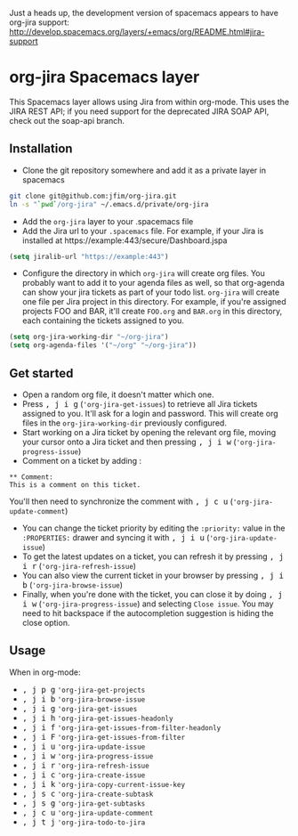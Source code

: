 Just a heads up, the development version of spacemacs appears to have org-jira support: http://develop.spacemacs.org/layers/+emacs/org/README.html#jira-support

# org-jira Spacemacs layer

This Spacemacs layer allows using Jira from within org-mode. This uses the JIRA REST API; if you need support for the deprecated JIRA SOAP API, check out the soap-api branch.

## Installation

* Clone the git repository somewhere and add it as a private layer in spacemacs

```bash
git clone git@github.com:jfim/org-jira.git
ln -s "`pwd`/org-jira" ~/.emacs.d/private/org-jira
```

* Add the `org-jira` layer to your .spacemacs file
* Add the Jira url to your `.spacemacs` file. For example, if your Jira is installed at https://example:443/secure/Dashboard.jspa

```lisp
(setq jiralib-url "https://example:443")
```

* Configure the directory in which `org-jira` will create org files. You probably want to add it to your agenda files as well, so that org-agenda can show your jira tickets as part of your todo list. `org-jira` will create one file per Jira project in this directory. For example, if you're assigned projects FOO and BAR, it'll create `FOO.org` and `BAR.org` in this directory, each containing the tickets assigned to you.

```lisp
(setq org-jira-working-dir "~/org-jira")
(setq org-agenda-files '("~/org" "~/org-jira"))
```

## Get started

* Open a random org file, it doesn't matter which one.
* Press <kbd>, j i g</kbd> (`'org-jira-get-issues`) to retrieve all Jira tickets assigned to you. It'll ask for a login and password. This will create org files in the `org-jira-working-dir` previously configured.
* Start working on a Jira ticket by opening the relevant org file, moving your cursor onto a Jira ticket and then pressing <kbd>, j i w</kbd> (`'org-jira-progress-issue`)
* Comment on a ticket by adding :

```
** Comment:
This is a comment on this ticket.
``` 

You'll then need to synchronize the comment with <kbd>, j c u</kbd> (`'org-jira-update-comment`)
* You can change the ticket priority by editing the `:priority:` value in the `:PROPERTIES:` drawer and syncing it with <kbd>, j i u</kbd> (`'org-jira-update-issue`)
* To get the latest updates on a ticket, you can refresh it by pressing <kbd>, j i r</kbd> (`'org-jira-refresh-issue`)
* You can also view the current ticket in your browser by pressing <kbd>, j i b</kbd> (`'org-jira-browse-issue`)
* Finally, when you're done with the ticket, you can close it by doing <kbd>, j i w</kbd> (`'org-jira-progress-issue`) and selecting `Close issue`. You may need to hit backspace if the autocompletion suggestion is hiding the close option.

## Usage

When in org-mode:

* <kbd>, j p g</kbd> `'org-jira-get-projects`
* <kbd>, j i b</kbd> `'org-jira-browse-issue`
* <kbd>, j i g</kbd> `'org-jira-get-issues`
* <kbd>, j i h</kbd> `'org-jira-get-issues-headonly`
* <kbd>, j i f</kbd> `'org-jira-get-issues-from-filter-headonly`
* <kbd>, j i F</kbd> `'org-jira-get-issues-from-filter`
* <kbd>, j i u</kbd> `'org-jira-update-issue`
* <kbd>, j i w</kbd> `'org-jira-progress-issue`
* <kbd>, j i r</kbd> `'org-jira-refresh-issue`
* <kbd>, j i c</kbd> `'org-jira-create-issue`
* <kbd>, j i k</kbd> `'org-jira-copy-current-issue-key`
* <kbd>, j s c</kbd> `'org-jira-create-subtask`
* <kbd>, j s g</kbd> `'org-jira-get-subtasks`
* <kbd>, j c u</kbd> `'org-jira-update-comment`
* <kbd>, j t j</kbd> `'org-jira-todo-to-jira`
